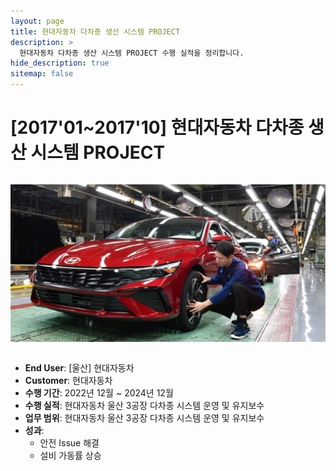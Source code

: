 ```yaml
---
layout: page
title: 현대자동차 다차종 생산 시스템 PROJECT
description: >
  현대자동차 다차종 생산 시스템 PROJECT 수행 실적을 정리합니다.
hide_description: true
sitemap: false
---
```

# [2017'01~2017'10] 현대자동차 다차종 생산 시스템 PROJECT

<img src="/assets/img/blog/Hyundai.png" alt="현대차 울산공장 직원이 3공장에서 생산하는 아반떼를 점검하는 모습. <현대차>" style="max-width:100%; height:auto; margin: 1em 0;" />

- **End User**: [울산] 현대자동차
- **Customer**: 현대자동차
- **수행 기간**: 2022년 12월 ~ 2024년 12월
- **수행 실적**: 현대자동차 울산 3공장 다차종 시스템 운영 및 유지보수 
- **업무 범위**: 현대자동차 울산 3공장 다차종 시스템 운영 및 유지보수 
- **성과**:
  - 안전 Issue 해결
  - 설비 가동률 상승
    